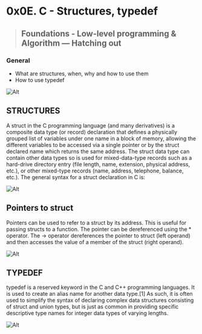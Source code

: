 # 0x0E. C - Structures, typedef
> ## Foundations - Low-level programming & Algorithm ― Hatching out

### General

* What are structures, when, why and how to use them
* How to use typedef

![Alt](https://i.ytimg.com/vi/QhwFwWpq4dQ/maxresdefault.jpg)

## STRUCTURES

A struct in the C programming language (and many derivatives) is a composite data type (or record) declaration that defines a physically grouped list of variables under one name in a block of memory, allowing the different variables to be accessed via a single pointer or by the struct declared name which returns the same address. The struct data type can contain other data types so is used for mixed-data-type records such as a hard-drive directory entry (file length, name, extension, physical address, etc.), or other mixed-type records (name, address, telephone, balance, etc.).
The general syntax for a struct declaration in C is:

![Alt](https://i.ibb.co/p3jB0wV/STRUCT-AND-TYPEDEF.png)

## Pointers to struct

Pointers can be used to refer to a struct by its address. This is useful for passing structs to a function. The pointer can be dereferenced using the * operator. The -> operator dereferences the pointer to struct (left operand) and then accesses the value of a member of the struct (right operand).

![Alt](https://i.ibb.co/4dnRYV6/struct1.png)

## TYPEDEF

typedef is a reserved keyword in the C and C++ programming languages. It is used to create an alias name for another data type.[1] As such, it is often used to simplify the syntax of declaring complex data structures consisting of struct and union types, but is just as common in providing specific descriptive type names for integer data types of varying lengths.

![Alt](https://i.ibb.co/YNdTn4Q/typedef1.png)
